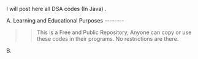 I will post here all DSA codes (In Java) .


A. Learning and Educational Purposes --------

>> This is a Free and Public Repository, Anyone can copy or use these codes in their programs. No restrictions are there.

B.

